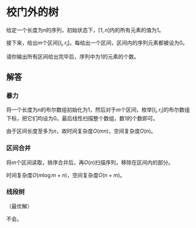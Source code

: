 # 校门外的树

给定一个长度为$n$的序列，初始状态下，$[1,n]$内的所有元素的值为$1$。

接下来，给出$m$个区间$[l_i, r_i]$。每给出一个区间，区间内的序列元素都被设为$0$。

请你输出所有区间给出完毕后，序列中为$1$的元素的个数。

## 解答

### 暴力

将一个长度为$n$的布尔数组初始化为1，然后对于$m$个区间，枚举$[l_i, r_i]$的布尔数组下标，把它们均设为0。最后线性扫描整个数组，数1的个数即可。

由于区间长度至多为$n$，故时间复杂度$O(mn)$，空间复杂度$O(n)$。

### 区间合并

将$m$个区间读取，排序合并后，再$O(n)$扫描序列，移除在区间内的部分。

时间复杂度$O(m \log m + n)$，空间复杂度$O(n + m)$。

### 线段树

（最优解）

不会。
